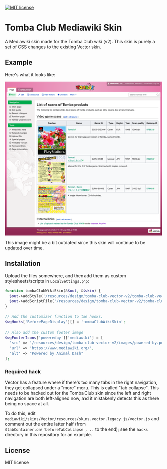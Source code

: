 [![MIT license](https://img.shields.io/badge/license-MIT-brightgreen.svg)](https://opensource.org/licenses/MIT)

# Tomba Club Mediawiki Skin

A Mediawiki skin made for the Tomba Club wiki (v2). This skin is purely a set of CSS changes to the existing Vector skin.

## Example

Here's what it looks like:

<img align="center" src="resources/preview.png" alt="Tomba Club skin v2 preview" width="1131">

This image might be a bit outdated since this skin will continue to be updated over time.

## Installation

Upload the files somewhere, and then add them as custom stylesheets/scripts in `LocalSettings.php`:

```php
function tombaClubWikiSkin(&$out, &$skin) {
  $out->addStyle('/resources/design/tomba-club-vector-v2/tomba-club-vector.css');
  $out->addScriptFile('/resources/design/tomba-club-vector-v2/tomba-club-vector.js');
}

// Add the customizer function to the hooks.
$wgHooks['BeforePageDisplay'][] = 'tombaClubWikiSkin';

// Also add the custom footer image:
$wgFooterIcons['poweredby']['mediawiki'] = [
  'src' => '/resources/design/tomba-club-vector-v2/images/powered-by.png',
  'url' => 'https://www.mediawiki.org/',
  'alt' => "Powered by Animal Dash",
];
```

### Required hack

Vector has a feature where if there's too many tabs in the right navigation, they get collapsed under a "more" menu. This is called "tab collapse". This needs to be hacked out for the Tomba Club skin since the left and right navigation are both left-aligned now, and it mistakenly detects this as there being no space at all.

To do this, edit `mediawiki/skins/Vector/resources/skins.vector.legacy.js/vector.js` and comment out the entire latter half (from `$tabContainer.on('beforeTabCollapse', ..` to the end); see the `hacks` directory in this repository for an example.

## License

MIT license
